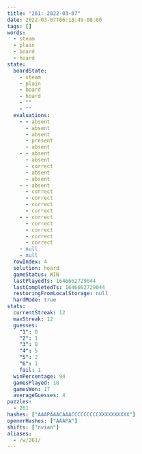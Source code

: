 ```yaml
---
title: "261: 2022-03-07"
date: 2022-03-07T06:18:49-08:00
tags: []
words:
  - steam
  - plain
  - board
  - hoard
state:
  boardState:
    - steam
    - plain
    - board
    - hoard
    - ""
    - ""
  evaluations:
    - - absent
      - absent
      - absent
      - present
      - absent
    - - absent
      - absent
      - correct
      - absent
      - absent
    - - absent
      - correct
      - correct
      - correct
      - correct
    - - correct
      - correct
      - correct
      - correct
      - correct
    - null
    - null
  rowIndex: 4
  solution: hoard
  gameStatus: WIN
  lastPlayedTs: 1646662729044
  lastCompletedTs: 1646662729044
  restoringFromLocalStorage: null
  hardMode: true
stats:
  currentStreak: 12
  maxStreak: 12
  guesses:
    "1": 0
    "2": 1
    "3": 8
    "4": 5
    "5": 2
    "6": 1
    fail: 1
  winPercentage: 94
  gamesPlayed: 18
  gamesWon: 17
  averageGuesses: 4
puzzles:
  - 261
hashes: ["AAAPAAACAAACCCCCCCCCXXXXXXXXXX"]
openerHashes: ["AAAPA"]
shifts: ["nvian"]
aliases:
  - /w/261/
---
```

<!-- more -->
